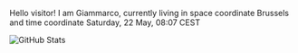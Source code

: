 Hello visitor! I am Giammarco, currently living in space coordinate Brussels and time coordinate Saturday, 22 May, 08:07 CEST

![GitHub Stats](https://github-readme-stats.vercel.app/api?username=grcasanova)

